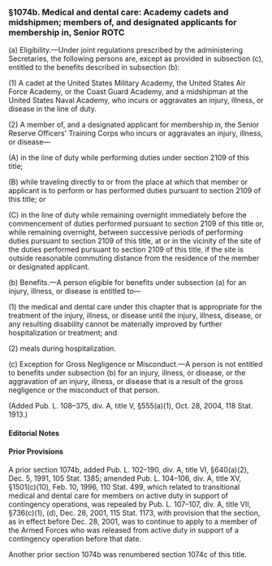 ### §1074b. Medical and dental care: Academy cadets and midshipmen; members of, and designated applicants for membership in, Senior ROTC ###

(a) Eligibility.—Under joint regulations prescribed by the administering Secretaries, the following persons are, except as provided in subsection (c), entitled to the benefits described in subsection (b):

(1) A cadet at the United States Military Academy, the United States Air Force Academy, or the Coast Guard Academy, and a midshipman at the United States Naval Academy, who incurs or aggravates an injury, illness, or disease in the line of duty.

(2) A member of, and a designated applicant for membership in, the Senior Reserve Officers' Training Corps who incurs or aggravates an injury, illness, or disease—

(A) in the line of duty while performing duties under section 2109 of this title;

(B) while traveling directly to or from the place at which that member or applicant is to perform or has performed duties pursuant to section 2109 of this title; or

(C) in the line of duty while remaining overnight immediately before the commencement of duties performed pursuant to section 2109 of this title or, while remaining overnight, between successive periods of performing duties pursuant to section 2109 of this title, at or in the vicinity of the site of the duties performed pursuant to section 2109 of this title, if the site is outside reasonable commuting distance from the residence of the member or designated applicant.

(b) Benefits.—A person eligible for benefits under subsection (a) for an injury, illness, or disease is entitled to—

(1) the medical and dental care under this chapter that is appropriate for the treatment of the injury, illness, or disease until the injury, illness, disease, or any resulting disability cannot be materially improved by further hospitalization or treatment; and

(2) meals during hospitalization.

(c) Exception for Gross Negligence or Misconduct.—A person is not entitled to benefits under subsection (b) for an injury, illness, or disease, or the aggravation of an injury, illness, or disease that is a result of the gross negligence or the misconduct of that person.

(Added Pub. L. 108–375, div. A, title V, §555(a)(1), Oct. 28, 2004, 118 Stat. 1913.)

#### **Editorial Notes** ####

#### Prior Provisions ####

A prior section 1074b, added Pub. L. 102–190, div. A, title VI, §640(a)(2), Dec. 5, 1991, 105 Stat. 1385; amended Pub. L. 104–106, div. A, title XV, §1501(c)(10), Feb. 10, 1996, 110 Stat. 499, which related to transitional medical and dental care for members on active duty in support of contingency operations, was repealed by Pub. L. 107–107, div. A, title VII, §736(c)(1), (d), Dec. 28, 2001, 115 Stat. 1173, with provision that the section, as in effect before Dec. 28, 2001, was to continue to apply to a member of the Armed Forces who was released from active duty in support of a contingency operation before that date.

Another prior section 1074b was renumbered section 1074c of this title.
